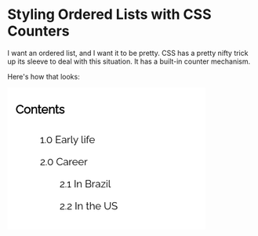 # Styling Ordered Lists with CSS Counters

I want an ordered list, and I want it to be pretty.
CSS has a pretty nifty trick up its sleeve to deal with this situation. It has a built-in counter mechanism.

Here's how that looks:

![Counters list](tables.png)


